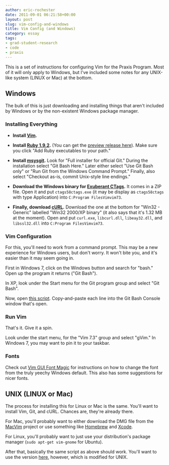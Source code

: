 ```yaml
---
author: eric-rochester
date: 2011-09-01 06:21:58+00:00
layout: post
slug: vim-config-and-windows
title: Vim Config (and Windows)
category: essay
tags:
- grad-student-research
- code
- praxis
---
```


This is a set of instructions for configuring Vim for the Praxis Program. Most of it will only apply to Windows, but I've included some notes for any UNIX-like system (LINUX or Mac) at the bottom.



## Windows



The bulk of this is just downloading and installing things that aren't included by Windows or by the non-existent Windows package manager.



### Installing Everything








  * **Install [Vim](http://www.vim.org/download.php).**




  * **Install [Ruby 1.9.2](http://rubyinstaller.org/).** (You can get the [preview release here](http://rubyforge.org/frs/download.php/74977/railsinstaller-2.0.0.exe)). Make sure you click "Add Ruby executables to your path."




  * **Install [msysgit](http://code.google.com/p/msysgit/downloads/list).** Look for "Full installer for official Git." During the installation select "Git Bash Here." Later either select "Use Git Bash only" or "Run Git from the Windows Command Prompt." Finally, also select "Checkout as-is, commit Unix-style line endings."




  * **Download the Windows binary for [Exuberant CTags](http://ctags.sourceforge.net/).** It comes in a ZIP file. Open it and put `ctags58ctags.exe` (it may be display as `ctags58ctags` with type Application) into `C:Program FilesVimvim73`.




  * **Finally, download [cURL](http://curl.haxx.se/download.html).** Download the one at the bottom for "Win32 - Generic" labelled  "Win32 2000/XP binary" (it also says that it's 1.32 MB at the moment). Open and put `curl.exe`, `libcurl.dll`, `libeay32.dll`, and `libssl32.dll` into `C:Program FilesVimvim73`. 







### Vim Configuration



For this, you'll need to work from a command prompt. This may be a new experience for Windows users, but don't worry. It won't bite you, and it's easier than it may seem going in.

First in Windows 7, click on the Windows button and search for "bash." Open up the program it returns ("Git Bash").

In XP, look under the Start menu for the Git program group and select "Git Bash".

Now, open [this script](https://gist.github.com/raw/1166018/install-vimscripts-win.sh). Copy-and-paste each line into the Git Bash Console window that's open.



### Run Vim



That's it. Give it a spin.

Look under the start menu, for the "Vim 7.3" group and select "gVim." In Windows 7, you may want to pin it to your taskbar.



### Fonts



Check out [Vim GUI Font Magic](https://scholarslab.org/blog/vim-gui-font-magic/) for instructions on how to change the font from the truly yeechy Windows default. This also has some suggestions for nicer fonts.



## UNIX (LINUX or Mac)



The process for installing this for Linux or Mac is the same. You'll want to install Vim, Git, and cURL. Chances are, they're already there.

For Mac, you'll probably want to either download the DMG file from the [MacVim](http://code.google.com/p/macvim/) project or use something like [Homebrew](http://mxcl.github.com/homebrew/) and [Xcode](http://developer.apple.com/xcode/).

For Linux, you'll probably want to just use your distribution's package manager (`sudo apt-get vim-gnome` for Ubuntu).

After that, basically the same script as above should work. You'll want to use the version [here](https://gist.github.com/raw/1166018/install-vimscripts-unix.sh), however, which is modified for UNIX.
